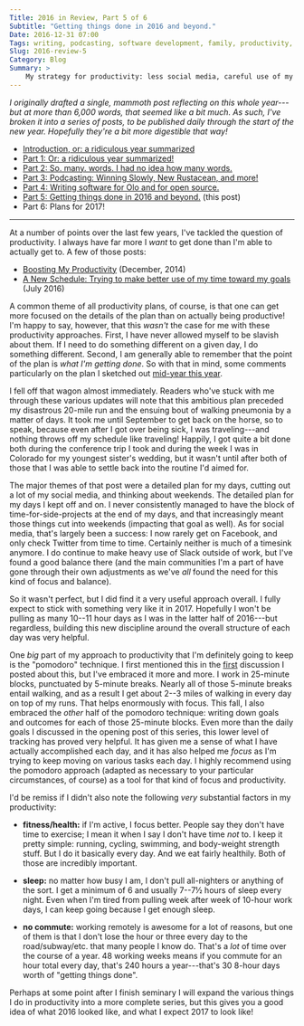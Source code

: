 ```yaml
---
Title: 2016 in Review, Part 5 of 6
Subtitle: "Getting things done in 2016 and beyond."
Date: 2016-12-31 07:00
Tags: writing, podcasting, software development, family, productivity, fitness, 2016-in-review
Slug: 2016-review-5
Category: Blog
Summary: >
    My strategy for productivity: less social media, careful use of my time, and embracing the "pomodoro technique".
---
```


<i class='editorial'>I originally drafted a single, mammoth post reflecting on this whole year---but at more than 6,000 words, that seemed like a bit much. As such, I've broken it into a series of posts, to be published daily through the start of the new year. Hopefully they're a bit more digestible that way!</i>

- [Introduction, or: a ridiculous year summarized][intro]
- [Part 1: Or: a ridiculous year summarized!][part-1]
- [Part 2: So. many. words. I had no idea how many words.][part-2]
- [Part 3: Podcasting: Winning Slowly, New Rustacean, and more!][part-3]
- [Part 4: Writing software for Olo and for open source.][part-4]
- [Part 5: Getting things done in 2016 and beyond.][part-5] (this post)
- Part 6: Plans for 2017!

[intro]: http://www.chriskrycho.com/2016/2016-review-intro.html
[part-1]: http://www.chriskrycho.com/2016/2016-review-1.html
[part-2]: http://www.chriskrycho.com/2016/2016-review-2.html
[part-3]: http://www.chriskrycho.com/2016/2016-review-3.html
[part-4]: http://www.chriskrycho.com/2016/2016-review-4.html
[part-5]: http://www.chriskrycho.com/2016/2016-review-5.html
[part-6]: http://www.chriskrycho.com/2017/2016-review-6.html

---

At a number of points over the last few years, I've tackled the question of productivity. I always have far more I *want* to get done than I'm able to actually get to. A few of those posts:

- [Boosting My Productivity][productivity-12-2014] (December, 2014)
- [A New Schedule: Trying to make better use of my time toward my goals][productivity-07-2016] (July 2016)

[productivity-12-2014]: http://www.chriskrycho.com/2014/boosting-my-productivity.html "Boosting My Productivity"
[productivity-07-2016]: http://www.chriskrycho.com/2016/a-new-schedule.html "A New Schedule"

A common theme of all productivity plans, of course, is that one can get more focused on the details of the plan than on actually being productive! I'm happy to say, however, that this *wasn't* the case for me with these productivity approaches. First, I have never allowed myself to be slavish about them. If I need to do something different on a given day, I do something different. Second, I am generally able to remember that the point of the plan is *what I'm getting done*. So with that in mind, some comments particularly on the plan I sketched out [mid-year this year][productivity-07-2016].

I fell off that wagon almost immediately. Readers who've stuck with me through these various updates will note that this ambitious plan preceded my disastrous 20-mile run and the ensuing bout of walking pneumonia by a matter of days. It took me until September to get back on the horse, so to speak, because even after I got over being sick, I was traveling---and nothing throws off my schedule like traveling! Happily, I got quite a bit done both during the conference trip I took and during the week I was in Colorado for my youngest sister's wedding, but it wasn't until after both of those that I was able to settle back into the routine I'd aimed for.

The major themes of that post were a detailed plan for my days, cutting out a lot of my social media, and thinking about weekends. The detailed plan for my days I kept off and on. I never consistently managed to have the block of time-for-side-projects at the end of my days, and that increasingly meant those things cut into weekends (impacting that goal as well). As for social media, that's largely been a success: I now rarely get on Facebook, and only check Twitter from time to time. Certainly neither is much of a timesink anymore. I do continue to make heavy use of Slack outside of work, but I've found a good balance there (and the main communities I'm a part of have gone through their own adjustments as we've *all* found the need for this kind of focus and balance).

So it wasn't perfect, but I did find it a very useful approach overall. I fully expect to stick with something very like it in 2017. Hopefully I won't be pulling as many 10--11 hour days as I was in the latter half of 2016---but regardless, building this new discipline around the overall structure of each day was very helpful.

One *big* part of my approach to productivity that I'm definitely going to keep is the "pomodoro" technique. I first mentioned this in the [first][productivity-12-2014] discussion I posted about this, but I've embraced it more and more. I work in 25-minute blocks, punctuated by 5-minute breaks. Nearly all of those 5-minute breaks entail walking, and as a result I get about 2--3 miles of walking in every day on top of my runs. That helps enormously with focus. This fall, I also embraced the *other* half of the pomodoro technique: writing down goals and outcomes for each of those 25-minute blocks. Even more than the daily goals I discussed in the opening post of this series, this lower level of tracking has proved very helpful. It has given me a sense of what I have actually accomplished each day, and it has also helped me *focus* as I'm trying to keep moving on various tasks each day. I highly recommend using the pomodoro approach (adapted as necessary to your particular circumstances, of course) as a tool for that kind of focus and productivity.

I'd be remiss if I didn't also note the following *very* substantial factors in my productivity:

- **fitness/health:** if I'm active, I focus better. People say they don't have time to exercise; I mean it when I say I don't have time *not* to. I keep it pretty simple: running, cycling, swimming, and body-weight strength stuff. But I do it basically every day. And we eat fairly healthily. Both of those are incredibly important.

- **sleep:** no matter how busy I am, I don't pull all-nighters or anything of the sort. I get a minimum of 6 and usually 7--7½ hours of sleep every night. Even when I'm tired from pulling week after week of 10-hour work days, I can keep going because I get enough sleep.

- **no commute:** working remotely is awesome for a lot of reasons, but one of them is that I don't lose the hour or three every day to the road/subway/etc. that many people I know do. That's a *lot* of time over the course of a year. 48 working weeks means if you commute for an hour total every day, that's 240 hours a year---that's 30 8-hour days worth of "getting things done".

Perhaps at some point after I finish seminary I will expand the various things I do in productivity into a more complete series, but this gives you a good idea of what 2016 looked like, and what I expect 2017 to look like!
